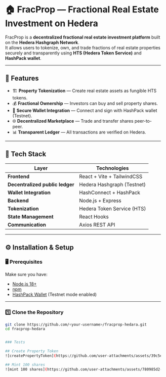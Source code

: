 # 🏠 FracProp — Fractional Real Estate Investment on Hedera

FracProp is a **decentralized fractional real estate investment platform** built on the **Hedera Hashgraph Network**.  
It allows users to tokenize, own, and trade fractions of real estate properties securely and transparently using **HTS (Hedera Token Service)** and **HashPack wallet**.

---

## 🚀 Features

- 🏗️ **Property Tokenization** — Create real estate assets as fungible HTS tokens.
- 💰 **Fractional Ownership** — Investors can buy and sell property shares.
- 🔐 **Secure Wallet Integration** — Connect and sign with HashPack wallet (Testnet).
- 🌐 **Decentralized Marketplace** — Trade and transfer shares peer-to-peer.
- 📊 **Transparent Ledger** — All transactions are verified on Hedera.

---

## 🧠 Tech Stack

| Layer | Technologies |
|-------|---------------|
| **Frontend** | React + Vite + TailwindCSS |
| **Decentralized public ledger** | Hedera Hashgraph (Testnet) |
| **Wallet Integration** | HashConnect + HashPack |
| **Backend** | Node.js + Express |
| **Tokenization** | Hedera Token Service (HTS) |
| **State Management** | React Hooks |
| **Communication** | Axios REST API |

---

## ⚙️ Installation & Setup

### 🖥️ Prerequisites

Make sure you have:
- [Node.js 18+](https://nodejs.org/)
- [npm](https://www.npmjs.com/)
- [HashPack Wallet](https://www.hashpack.app/) (Testnet mode enabled)

---

### 1️⃣ Clone the Repository

```bash
git clone https://github.com/<your-username>/fracprop-hedara.git
cd fracprop-hedara


### Tests

## Create Property Token
![createPropertyToken](https://github.com/user-attachments/assets/39c5e199-7152-4f17-a558-33fe3723f4aa)

## Mint 100 shares
![mint 100 shares](https://github.com/user-attachments/assets/780985d2-0a25-433e-ad16-1341810a2a29)






